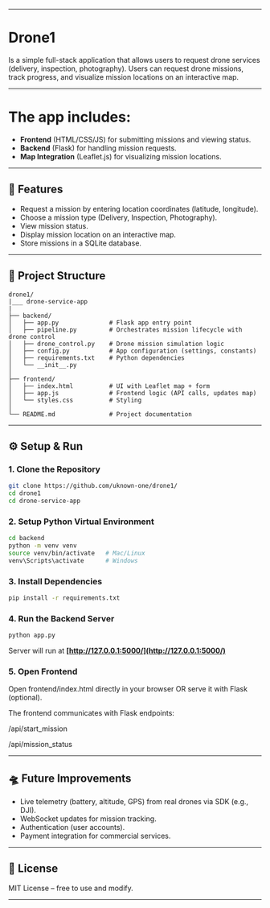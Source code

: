 

---

# Drone1

Is a simple full-stack application that allows users to request drone services (delivery, inspection, photography). Users can request drone missions, track progress, and visualize mission locations on an interactive map.

---

# The app includes:

* **Frontend** (HTML/CSS/JS) for submitting missions and viewing status.
* **Backend** (Flask) for handling mission requests.
* **Map Integration** (Leaflet.js) for visualizing mission locations.

---

## 🚀 Features

* Request a mission by entering location coordinates (latitude, longitude).
* Choose a mission type (Delivery, Inspection, Photography).
* View mission status.
* Display mission location on an interactive map.
* Store missions in a SQLite database.

---

## 📂 Project Structure

```
drone1/
|___ drone-service-app
|
├── backend/
│   ├── app.py              # Flask app entry point
│   ├── pipeline.py         # Orchestrates mission lifecycle with drone control
│   ├── drone_control.py    # Drone mission simulation logic
│   ├── config.py           # App configuration (settings, constants)
│   ├── requirements.txt    # Python dependencies
│   └── __init__.py
│
├── frontend/
│   ├── index.html          # UI with Leaflet map + form
│   ├── app.js              # Frontend logic (API calls, updates map)
│   └── styles.css          # Styling
│
└── README.md               # Project documentation

```

---

## ⚙️ Setup & Run

### 1. Clone the Repository

```bash
git clone https://github.com/uknown-one/drone1/
cd drone1
cd drone-service-app
```

### 2. Setup Python Virtual Environment

```bash
cd backend
python -m venv venv
source venv/bin/activate   # Mac/Linux
venv\Scripts\activate      # Windows
```

### 3. Install Dependencies

```bash
pip install -r requirements.txt
```

### 4. Run the Backend Server

```bash
python app.py
```

Server will run at **[http://127.0.0.1:5000/](http://127.0.0.1:5000/)**

### 5. Open Frontend

Open frontend/index.html directly in your browser OR serve it with Flask (optional).

The frontend communicates with Flask endpoints:

   /api/start_mission

  /api/mission_status

---

## 🛸 Future Improvements

* Live telemetry (battery, altitude, GPS) from real drones via SDK (e.g., DJI).
* WebSocket updates for mission tracking.
* Authentication (user accounts).
* Payment integration for commercial services.

---

## 📜 License

MIT License – free to use and modify.

---
